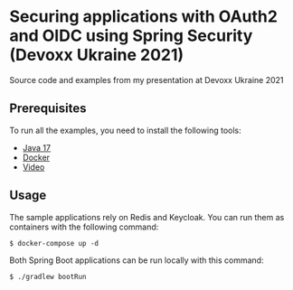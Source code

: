 # Securing applications with OAuth2 and OIDC using Spring Security (Devoxx Ukraine 2021)

Source code and examples from my presentation at Devoxx Ukraine 2021

## Prerequisites

To run all the examples, you need to install the following tools:

* [Java 17](https://adoptium.net)
* [Docker](https://www.docker.com)
* [Video](https://www.youtube.com/watch?v=g7Dwv1BKnkg)

## Usage

The sample applications rely on Redis and Keycloak. You can run them as containers with the following command:

```shell
$ docker-compose up -d
```

Both Spring Boot applications can be run locally with this command:

```shell
$ ./gradlew bootRun
```
